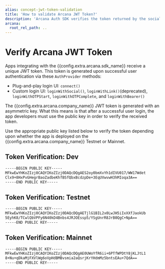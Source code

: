 ```yaml
---
alias: concept-jwt-token-validation
title: 'How to validate Arcana JWT Token?'
description: 'Arcana Auth SDK verifies the token returned by the social provider and then returns an Arcana JWT Token to the app. Use instructions here to verify the token in the app.'
arcana:
  root_rel_path: ..
---
```


# Verify Arcana JWT Token

Apps integrating with the {{config.extra.arcana.sdk_name}} receive a unique JWT token. This token is generated upon successful user authentication via these `AuthProvider` methods:

* Plug-and-play login UI: `connect()` 
* Custom login UI:  `loginWithSocial()`, `loginWithLink()`(deprecated), `loginWithOTPStart`, `loginWithOTPComplete`, and `loginWithBearer()`

The {{config.extra.arcana.company_name}} JWT token is generated with an asymmetric key. What this means is that after a successful user login, the app developers must use the public key in order to verify the received token. 

Use the appropriate public key listed below to verify the token depending upon whether the app is deployed on the {{config.extra.arcana.company_name}}  Testnet or Mainnet.

## Token Verification: Dev

```sh
-----BEGIN PUBLIC KEY-----
MFkwEwYHKoZIzj0CAQYIKoZIzj0DAQcDQgAES2oy0bmXvYh1dIVU017/WW17Wdet
Clx9+8HxPvGHegrBaoZadbeKhfBSfQbxBcdzpDe+3EqUVwvwH3hMIoqa3A==
-----END PUBLIC KEY-----
```

## Token Verification: Testnet

```sh
-----BEGIN PUBLIC KEY-----
MFkwEwYHKoZIzj0CAQYIKoZIzj0DAQcDQgAETjlG1BIL2x0LwJH5iIxXXfJaokUb
5EyhK8/TCwlQbVPFy6N40kD4Bnbs4JRJOEssp5/YSgUnrR8JrB0QgC+NpA==
-----END PUBLIC KEY-----
```

## Token Verification: Mainnet

```sh
-----BEGIN PUBLIC KEY-----
MFkwEwYHKoZIzj0CAQYIKoZIzj0DAQcDQgAE0UWoYfR6ii+6PTfWPDtY8jKLJtL1
8+Nu+qDkaMjFXVlWg6oVpHdBMBvsmia2aQsrjKrYHdmMz5bntsEAu+7QdA==
-----END PUBLIC KEY-----
```
